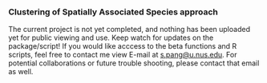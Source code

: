 ### Clustering of Spatially Associated Species approach
The current project is not yet completed, and nothing has been uploaded yet for public viewing and use. Keep watch for updates on the package/script!
If you would like acccess to the beta functions and R scripts, feel free to contact me view E-mail at s.pang@u.nus.edu. 
For potential collaborations or future trouble shooting, please contact that email as well.

